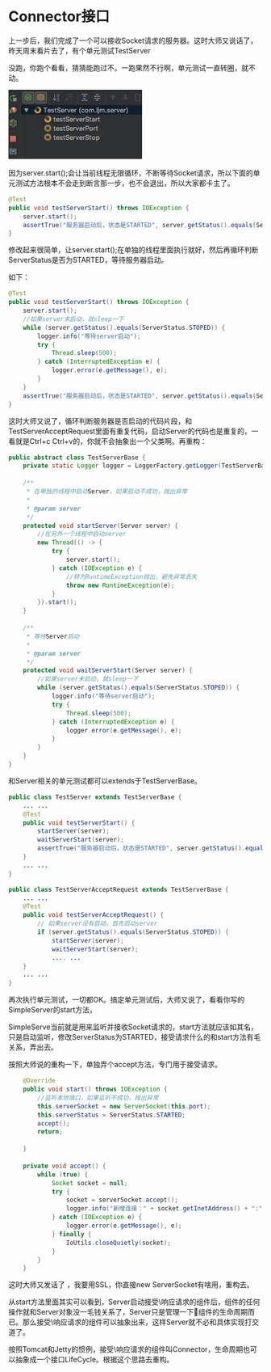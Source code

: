 # Connector接口

上一步后，我们完成了一个可以接收Socket请求的服务器。这时大师又说话了，昨天周末看片去了，有个单元测试TestServer

 没跑，你跑个看看，猜猜能跑过不。一跑果然不行啊，单元测试一直转圈，就不动。

![](/assets/unit-test-never-stop.jpg)

因为server.start\(\);会让当前线程无限循环，不断等待Socket请求，所以下面的单元测试方法根本不会走到断言那一步，也不会退出，所以大家都卡主了。

```java
@Test
public void testServerStart() throws IOException {
    server.start();
    assertTrue("服务器启动后，状态是STARTED", server.getStatus().equals(ServerStatus.STARTED));
}
```

修改起来很简单，让server.start\(\);在单独的线程里面执行就好，然后再循环判断ServerStatus是否为STARTED，等待服务器启动。

如下：

```java
@Test
public void testServerStart() throws IOException {  
    server.start();
    //如果server未启动，就sleep一下
    while (server.getStatus().equals(ServerStatus.STOPED)) {
        logger.info("等待server启动");
        try {
            Thread.sleep(500);
        } catch (InterruptedException e) {
            logger.error(e.getMessage(), e);
        }
    }
    assertTrue("服务器启动后，状态是STARTED", server.getStatus().equals(ServerStatus.STARTED));
}
```

这时大师又说了，循环判断服务器是否启动的代码片段，和TestServerAcceptRequest里面有重复代码，启动Server的代码也是重复的，一看就是Ctrl+c Ctrl+v的，你就不会抽象出一个父类啊。再重构：

```java
public abstract class TestServerBase {
    private static Logger logger = LoggerFactory.getLogger(TestServerBase.class);

    /**
     * 在单独的线程中启动Server，如果启动不成功，抛出异常
     *
     * @param server
     */
    protected void startServer(Server server) {
        //在另外一个线程中启动server
        new Thread(() -> {
            try {
                server.start();
            } catch (IOException e) {
                //转为RuntimeException抛出，避免异常丢失
                throw new RuntimeException(e);
            }
        }).start();
    }

    /**
     * 等待Server启动
     *
     * @param server
     */
    protected void waitServerStart(Server server) {
        //如果server未启动，就sleep一下
        while (server.getStatus().equals(ServerStatus.STOPED)) {
            logger.info("等待server启动");
            try {
                Thread.sleep(500);
            } catch (InterruptedException e) {
                logger.error(e.getMessage(), e);
            }
        }
    }
}
```

和Server相关的单元测试都可以extends于TestServerBase。

```java
public class TestServer extends TestServerBase {
    ... ...
    @Test
    public void testServerStart() {
        startServer(server);
        waitServerStart(server);
        assertTrue("服务器启动后，状态是STARTED", server.getStatus().equals(ServerStatus.STARTED));
    }
    ... ...
}
```

```java
public class TestServerAcceptRequest extends TestServerBase {
    ... ...
    @Test
    public void testServerAcceptRequest() {
        // 如果server没有启动，首先启动server
        if (server.getStatus().equals(ServerStatus.STOPED)) {
            startServer(server);
            waitServerStart(server);
            .... ...
    }   
    ... ...
}
```

再次执行单元测试，一切都OK。搞定单元测试后，大师又说了，看看你写的SimpleServer的start方法，

SimpleServe当前就是用来监听并接收Socket请求的，start方法就应该如其名，只是启动监听，修改ServerStatus为STARTED，接受请求什么的和start方法有毛关系，弄出去。

按照大师说的重构一下，单独弄个accept方法，专门用于接受请求。

```java
    @Override
    public void start() throws IOException {
        //监听本地端口，如果监听不成功，抛出异常
        this.serverSocket = new ServerSocket(this.port);
        this.serverStatus = ServerStatus.STARTED;
        accept();
        return;

    }

    private void accept() {
        while (true) {
            Socket socket = null;
            try {
                socket = serverSocket.accept();
                logger.info("新增连接：" + socket.getInetAddress() + ":" + socket.getPort());
            } catch (IOException e) {
                logger.error(e.getMessage(), e);
            } finally {
                IoUtils.closeQuietly(socket);
            }
        }
    }
```

这时大师又发话 了 ，我要用SSL，你直接new ServerSocket有啥用，重构去。

从start方法里面其实可以看到，Server启动接受\响应请求的组件后，组件的任何操作就和Server对象没一毛钱关系了，Server只是管理一下组件的生命周期而已。那么接受\响应请求的组件可以抽象出来，这样Server就不必和具体实现打交道了。

按照Tomcat和Jetty的惯例，接受\响应请求的组件叫Connector，生命周期也可以抽象成一个接口LifeCycle。根据这个思路去重构。




